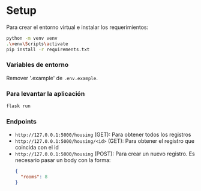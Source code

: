 # Setup

Para crear el entorno virtual e instalar los requerimientos:

```bash
python -m venv venv
.\venv\Scripts\activate
pip install -r requirements.txt
```

### Variables de entorno

Remover '.example' de `.env.example`.

### Para levantar la aplicación

```bash
flask run
```

### Endpoints

- `http://127.0.0.1:5000/housing` (GET): Para obtener todos los registros
- `http://127.0.0.1:5000/housing/<id>` (GET): Para obtener el registro que coincida con el id
- `http://127.0.0.1:5000/housing` (POST): Para crear un nuevo registro. Es necesario pasar un body con la forma:
  ```json
  {
    "rooms": 8
  }
  ```
